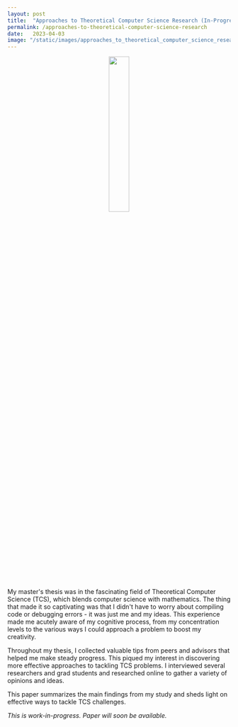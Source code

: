 ```yaml
---
layout: post
title:  "Approaches to Theoretical Computer Science Research (In-Progress)"
permalink: /approaches-to-theoretical-computer-science-research
date:   2023-04-03
image: "/static/images/approaches_to_theoretical_computer_science_research.svg"
---
```

<center><img src="{{ page.image }}" width="30%" height="auto"></center>
<br>

My master's thesis was in the fascinating field of Theoretical Computer Science (TCS), which blends computer science with mathematics. The thing that made it so captivating was that I didn't have to worry about compiling code or debugging errors - it was just me and my ideas. This experience made me acutely aware of my cognitive process, from my concentration levels to the various ways I could approach a problem to boost my creativity.

Throughout my thesis, I collected valuable tips from peers and advisors that helped me make steady progress. This piqued my interest in discovering more effective approaches to tackling TCS problems. I interviewed several researchers and grad students and researched online to gather a variety of opinions and ideas.

This paper summarizes the main findings from my study and sheds light on effective ways to tackle TCS challenges.

*This is work-in-progress. Paper will soon be available.*
